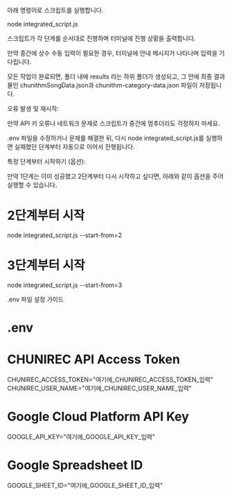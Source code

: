 아래 명령어로 스크립트를 실행합니다.


node integrated_script.js


스크립트가 각 단계를 순서대로 진행하며 터미널에 진행 상황을 출력합니다.

만약 중간에 상수 수동 입력이 필요한 경우, 터미널에 안내 메시지가 나타나며 입력을 기다립니다.

모든 작업이 완료되면, 폴더 내에 results 라는 하위 폴더가 생성되고, 그 안에 최종 결과물인 chunithmSongData.json과 chunithm-category-data.json 파일이 저장됩니다.

오류 발생 및 재시작:

만약 API 키 오류나 네트워크 문제로 스크립트가 중간에 멈추더라도 걱정하지 마세요.

.env 파일을 수정하거나 문제를 해결한 뒤, 다시 node integrated_script.js를 실행하면 실패했던 단계부터 자동으로 이어서 진행됩니다.

특정 단계부터 시작하기 (옵션):

만약 1단계는 이미 성공했고 2단계부터 다시 시작하고 싶다면, 아래와 같이 옵션을 주어 실행할 수 있습니다.


# 2단계부터 시작

node integrated_script.js --start-from=2

# 3단계부터 시작

node integrated_script.js --start-from=3

.env 파일 설정 가이드
# .env

# CHUNIREC API Access Token
CHUNIREC_ACCESS_TOKEN="여기에_CHUNIREC_ACCESS_TOKEN_입력"
CHUNIREC_USER_NAME="여기에_CHUNIREC_USER_NAME_입력"

# Google Cloud Platform API Key
GOOGLE_API_KEY="여기에_GOOGLE_API_KEY_입력"

# Google Spreadsheet ID
GOOGLE_SHEET_ID="여기에_GOOGLE_SHEET_ID_입력"